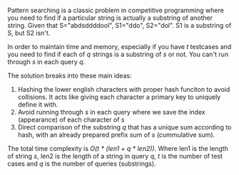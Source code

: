 Pattern searching is a classic problem in competitive programming where you need to find if a particular string is actually a substring of another string. Given that S="abdsddddool", S1="ddo", S2="dol". S1 is a substring of S, but S2 isn't.

In order to maintain time and memory, especially if you have *t* testcases and you need to find if each of *q* strings is a substring of *s* or not. You can't run through *s* in each query *q*.

The solution breaks into these main ideas:
1) Hashing the lower english characters with proper hash funciton to avoid collisions. It acts like giving each character a primary key to uniquely define it with.
2) Avoid running through *s* in each query where we save the index (appearance) of each character of *s*
3) Direct comparison of the substring *q* that has a unique sum according to hash, with an already prepared prefix sum of *s* (cummulative sum).

The total time complexity is *O(t * (len1 + q * len2))*. Where len1 is the length of string *s*, len2 is the length of a string in query *q*, *t* is the number of test cases and *q* is the number of queries (substrings).
